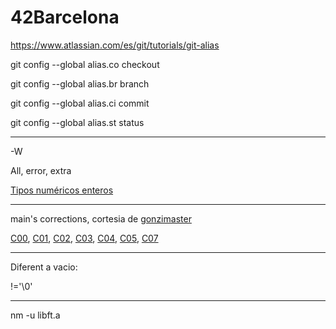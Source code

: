 # 42Barcelona


https://www.atlassian.com/es/git/tutorials/git-alias



  git config --global alias.co checkout

  git config --global alias.br branch

  git config --global alias.ci commit

  git config --global alias.st status
  
---

  -W
  
All, error, extra
  

[Tipos numéricos enteros ](https://docs.microsoft.com/es-es/dotnet/csharp/language-reference/builtin-types/integral-numeric-types)

---
main's corrections, cortesia de [gonzimaster](https://github.com/gonzimaster)

[C00](https://github.com/gonzimaster/C00_eval), [C01](https://github.com/gonzimaster/C01_eval), [C02](https://github.com/gonzimaster/C02_eval), [C03](https://github.com/gonzimaster/C03_eval), [C04](https://github.com/gonzimaster/C04_eval), [C05](https://github.com/gonzimaster/C05_eval), [C07](https://github.com/gonzimaster/C07_eval)

---

Diferent a vacio:

 !='\0'
 
 ---
 
 nm -u libft.a
